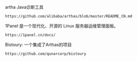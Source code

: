 artha Java诊断工具

```http
https://github.com/alibaba/arthas/blob/master/README_CN.md
```

1Panel 是一个现代化、开源的 Linux 服务器运维管理面板。

```http
https://1panel.cn/docs/
```

Bistoury: 一个集成了Arthas的项目

```http
https://github.com/qunarcorp/bistoury
```


